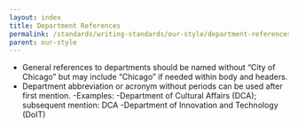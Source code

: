 ```yaml
---
layout: index
title: Department References
permalink: /standards/writing-standards/our-style/department-references/index.html
parent: our-style
---
```


- General references to departments should be named without “City of Chicago” but may
include “Chicago” if needed within body and headers.
- Department abbreviation or acronym without periods can be used after first mention.
    -Examples:
        -Department of Cultural Affairs (DCA); subsequent mention: DCA
        -Department of Innovation and Technology (DoIT)
